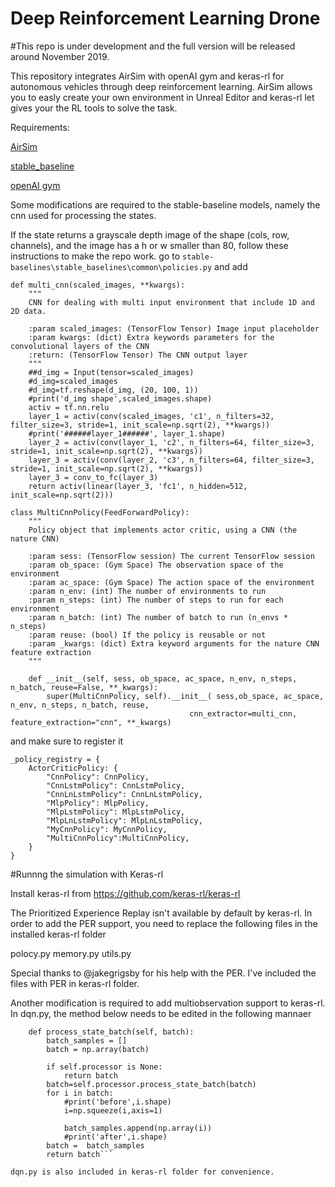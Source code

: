 # Deep Reinforcement Learning Drone

#This repo is under development and the full version will be released around November 2019.

This repository integrates AirSim with openAI gym and keras-rl for autonomous vehicles through deep reinforcement learning. AirSim allows you to easly create your own environment in Unreal Editor and keras-rl let gives your the RL tools to solve the task.

Requirements:

[AirSim](https://github.com/Microsoft/AirSim)

[stable_baseline](https://github.com/hill-a/stable-baselines)

[openAI gym](https://github.com/openai/gym)


Some modifications are required to the stable-baseline models, namely the cnn used for processing the states. 

If the state returns a grayscale depth image of the shape (cols, row, channels), and the image has a h or w smaller than 80, follow these instructions to make the repo work.
go to ```stable-baselines\stable_baselines\common\policies.py```
 and add 
```
def multi_cnn(scaled_images, **kwargs):
    """
    CNN for dealing with multi input environment that include 1D and 2D data. 

    :param scaled_images: (TensorFlow Tensor) Image input placeholder
    :param kwargs: (dict) Extra keywords parameters for the convolutional layers of the CNN
    :return: (TensorFlow Tensor) The CNN output layer
    """
    ##d_img = Input(tensor=scaled_images)
    #d_img=scaled_images
    #d_img=tf.reshape(d_img, (20, 100, 1))
    #print('d_img shape',scaled_images.shape)
    activ = tf.nn.relu
    layer_1 = activ(conv(scaled_images, 'c1', n_filters=32, filter_size=3, stride=1, init_scale=np.sqrt(2), **kwargs))
    #print('######layer_1######', layer_1.shape)
    layer_2 = activ(conv(layer_1, 'c2', n_filters=64, filter_size=3, stride=1, init_scale=np.sqrt(2), **kwargs))
    layer_3 = activ(conv(layer_2, 'c3', n_filters=64, filter_size=3, stride=1, init_scale=np.sqrt(2), **kwargs))
    layer_3 = conv_to_fc(layer_3)
    return activ(linear(layer_3, 'fc1', n_hidden=512, init_scale=np.sqrt(2)))
```
```
class MultiCnnPolicy(FeedForwardPolicy):
    """
    Policy object that implements actor critic, using a CNN (the nature CNN)

    :param sess: (TensorFlow session) The current TensorFlow session
    :param ob_space: (Gym Space) The observation space of the environment
    :param ac_space: (Gym Space) The action space of the environment
    :param n_env: (int) The number of environments to run
    :param n_steps: (int) The number of steps to run for each environment
    :param n_batch: (int) The number of batch to run (n_envs * n_steps)
    :param reuse: (bool) If the policy is reusable or not
    :param _kwargs: (dict) Extra keyword arguments for the nature CNN feature extraction
    """

    def __init__(self, sess, ob_space, ac_space, n_env, n_steps, n_batch, reuse=False, **_kwargs):
        super(MultiCnnPolicy, self).__init__( sess,ob_space, ac_space, n_env, n_steps, n_batch, reuse,
                                        cnn_extractor=multi_cnn, feature_extraction="cnn", **_kwargs)
```

and make sure to register it 

```
_policy_registry = {
    ActorCriticPolicy: {
        "CnnPolicy": CnnPolicy,
        "CnnLstmPolicy": CnnLstmPolicy,
        "CnnLnLstmPolicy": CnnLnLstmPolicy,
        "MlpPolicy": MlpPolicy,
        "MlpLstmPolicy": MlpLstmPolicy,
        "MlpLnLstmPolicy": MlpLnLstmPolicy,
        "MyCnnPolicy": MyCnnPolicy,
        "MultiCnnPolicy":MultiCnnPolicy,
    }
}
```

#Runnng the simulation with Keras-rl

Install keras-rl from https://github.com/keras-rl/keras-rl

The Prioritized Experience Replay isn't available by default by keras-rl. In order to add the PER support, you need to replace the following files in the installed keras-rl folder 

polocy.py
memory.py
utils.py

Special thanks to @jakegrigsby for his help with the PER. I've included the files with PER in keras-rl folder. 

Another modification is required to add multiobservation support to keras-rl. In dqn.py, the method below needs to be edited in the following mannaer

```import numpy as np
    def process_state_batch(self, batch):
        batch_samples = []
        batch = np.array(batch)
 
        if self.processor is None:
            return batch
        batch=self.processor.process_state_batch(batch)
        for i in batch:
            #print('before',i.shape) 
            i=np.squeeze(i,axis=1)
            
            batch_samples.append(np.array(i))
            #print('after',i.shape)
        batch =  batch_samples 
        return batch```

dqn.py is also included in keras-rl folder for convenience. 

